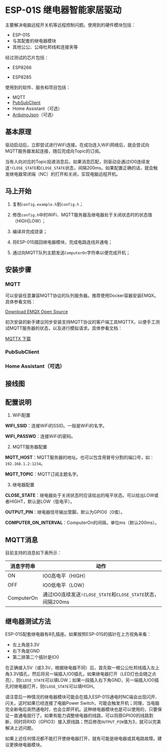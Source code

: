 # ESP-01S 继电器智能家居驱动



主要解决电脑远程开关机等远程控制问题。使用到的硬件模块包括：

* ESP-01S
* 与其配套的继电器模块
* 其他公公、公母杜邦线和连接夹等

经过测试的芯片包括：

* ESP8266

* ESP8285

使用到的软件、服务和项目包括：

* MQTT
* [PubSubClient](https://pubsubclient.knolleary.net)
* Home Assistant（可选）
* [ArduinoJson](https://arduinojson.org/?utm_source=meta&utm_medium=library.properties)（可选）



## 基本原理

驱动启动后，立即尝试进行WiFi连接。在成功连入WiFi网络后，就会尝试向MQTT服务器发起连接，随后完成向Topic的订阅。

当有人向对应的Topic投递消息后，如果消息匹配，则驱动会通过IO0连续发送`!CLOSE_STATE`和`CLOSE_STATE`状态，间隔200ms。如果配置正确的话，就会触发继电器常闭端（NC）的打开和关闭，实现电脑远程开机。



## 马上开始

1. 复制`config.example.h`到`config.h`；

2. 修改`config.h`中的WiFi、MQTT服务器及继电器处于关闭状态时的状态值（HIGH|LOW）；

3. 编译并完成烧录；

4. 将ESP-01S插回继电器模块，完成电路连线并通电；

5. 通过向MQTT队列主题发送`ComputerOn`字符串以便完成开机；



## 安装步骤

### MQTT

可以安装任意兼容MQTT协议的队列服务器。推荐使用Docker容器安装EMQX。具体参看文档：

[Download EMQX Open Source](https://www.emqx.com/en/downloads-and-install/broker)



初次安装的新手建议同步安装支持MQTT协议的客户端工具MQTTX，以便手工测试MQTT服务器的状态，以及进行模拟请求。具体参看文档：

[MQTTX 下载](https://mqttx.app/zh/downloads)



### PubSubClient

### Home Assistant（可选）



## 接线图



## 配置说明

1. WiFi配置

**WIFI_SSID**：连接WiFi的SSID。一般是WiFi的名字。

**WIFI_PASSWD**：连接WiFi的密码。



2. MQTT服务器配置

**MQTT_HOST**：MQTT服务器的地址。也可以包含用冒号分割的端口号，如：`192.168.1.2:1234`。

**MQTT_TOPIC**：MQTT订阅主题名字。



3. 继电器配置

**CLOSE_STATE**：继电器处于关闭状态时应该给出的电平状态。可以给出LOW或者HIGHT，默认是LOW（低电平）。

**OUTPUT_PIN**：继电器信号输出管脚。默认为GPIO0（0值）。

**COMPUTER_ON_INTERVAL**：ComputerOn的间隔，单位ms（默认200ms）。



## MQTT消息

目前支持的消息如下表所示：

| 消息字符串 | 动作                                                        |
| ---------- | ----------------------------------------------------------- |
| ON         | IO0高电平（HIGH）                                           |
| OFF        | IO0低电平（LOW）                                            |
| ComputerOn | 通过IO0连续发送`!CLOSE_STATE`和`CLOSE_STATE`状态，间隔200ms |



## 继电器测试方法

ESP-01S配套继电器有8孔插座。如果按照ESP-01S的插针在上方视角来看：

* 左上角是3.3V
* 右下角是GND
* 第二排第二个插针是IO0



在正确接入5V（或3.3V，根据继电器不同）后，首先取一根公公杜邦线插入左上角3.3V插孔，然后将另一端插入IO0插孔，如果继电器打开（LED灯也会随之点亮），则`CLOSE_STATE`可以填LOW；如果一段插入右下角GND，另一端插入IO0插孔时继电器打开，则`CLOSE_STATE`可以填HIGH。

请注意后一种情况的继电器模块可能会在插入ESP-01S通电时NC端会出现闪开、闪关。这时如果已经连接了电脑Power Switch，可能会触发开机；同理，当电脑完全断电后突然通电时，也会立即开机。这种继电器模块也是可以使用的，只要保证一直通电就行了。如果有能力调整继电器的线路，可以将原GPIO0的线路割断，同时将RXD（GPIO3）接入原线路；然后修改`OUTPUT_PIN`值为3，就可以完美解决上述问题。

如果上述任何情况都不能打开使继电器打开，就有可能是继电器或其电路故障。建议更换继电器模块。
